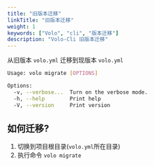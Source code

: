 ```yaml
---
title: "旧版本迁移"
linkTitle: "旧版本迁移"
weight: 1
keywords: ["Volo", "cli", "版本迁移"]
description: "Volo-Cli 旧版本迁移"
---
```


从旧版本 `volo.yml` 迁移到现版本 `volo.yml`

```bash
Usage: volo migrate [OPTIONS]

Options:
  -v, --verbose...  Turn on the verbose mode.
  -h, --help        Print help
  -V, --version     Print version
```

## 如何迁移?

1. 切换到项目根目录(`volo.yml`所在目录) 
2. 执行命令 `volo migrate`